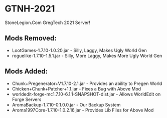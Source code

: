 # GTNH-2021
 StoneLegion.Com GregTech 2021 Server!

## Mods Removed:
- LootGames-1.7.10-1.0.20.jar - Silly, Laggy, Makes Ugly World Gen
- roguelike-1.7.10-1.5.1.jar - Silly, More Laggy, Makes More Ugly World Gen

## Mods Added: 
- Chunk+Pregenerator+V1.7.10-2.1.jar - Provides an ability to Pregen World
- Chicken+Chunk+Patcher+1.1.jar - Fixes a Bug with Above Mod
- worldedit-forge-mc1.7.10-6.1.1-SNAPSHOT-dist.jar - Allows WorldEdit on Forge Servers
- AromaBackup-1.7.10-0.1.0.0.jar - Our Backup System
- Aroma1997Core-1.7.10-1.0.2.16.jar - Provides Lib Files for Above Mod